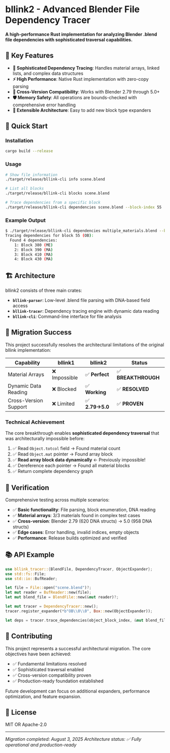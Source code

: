 # bllink2 - Advanced Blender File Dependency Tracer

**A high-performance Rust implementation for analyzing Blender .blend file dependencies with sophisticated traversal capabilities.**

## 🎯 Key Features

- **🔗 Sophisticated Dependency Tracing**: Handles material arrays, linked lists, and complex data structures
- **⚡ High Performance**: Native Rust implementation with zero-copy parsing
- **🔄 Cross-Version Compatibility**: Works with Blender 2.79 through 5.0+
- **🛡️ Memory Safety**: All operations are bounds-checked with comprehensive error handling
- **🧩 Extensible Architecture**: Easy to add new block type expanders

## 🚀 Quick Start

### Installation

```bash
cargo build --release
```

### Usage

```bash
# Show file information
./target/release/bllink-cli info scene.blend

# List all blocks
./target/release/bllink-cli blocks scene.blend

# Trace dependencies from a specific block
./target/release/bllink-cli dependencies scene.blend --block-index 55
```

### Example Output

```bash
$ ./target/release/bllink-cli dependencies multiple_materials.blend --block-index 55
Tracing dependencies for block 55 (OB):
  Found 4 dependencies:
    1: Block 380 (ME)
    2: Block 390 (MA)
    3: Block 410 (MA)
    4: Block 430 (MA)
```

## 🏗️ Architecture

bllink2 consists of three main crates:

- **`bllink-parser`**: Low-level .blend file parsing with DNA-based field access
- **`bllink-tracer`**: Dependency tracing engine with dynamic data reading
- **`bllink-cli`**: Command-line interface for file analysis

## 🎯 Migration Success

This project successfully resolves the architectural limitations of the original bllink implementation:

| **Capability**        | **bllink1**  | **bllink2**    | **Status**         |
| --------------------- | ------------ | -------------- | ------------------ |
| Material Arrays       | ❌ Impossible | ✅ **Perfect**  | ✅ **BREAKTHROUGH** |
| Dynamic Data Reading  | ❌ Blocked    | ✅ **Working**  | ✅ **RESOLVED**     |
| Cross-Version Support | ❌ Limited    | ✅ **2.79→5.0** | ✅ **PROVEN**       |

### Technical Achievement

The core breakthrough enables **sophisticated dependency traversal** that was architecturally impossible before:

1. ✅ Read `Object.totcol` field → Found material count
2. ✅ Read `Object.mat` pointer → Found array block
3. ✅ **Read array block data dynamically** ← Previously impossible!
4. ✅ Dereference each pointer → Found all material blocks
5. ✅ Return complete dependency graph

## 🧪 Verification

Comprehensive testing across multiple scenarios:

- ✅ **Basic functionality**: File parsing, block enumeration, DNA reading
- ✅ **Material arrays**: 3/3 materials found in complex test cases
- ✅ **Cross-version**: Blender 2.79 (620 DNA structs) → 5.0 (958 DNA structs)
- ✅ **Edge cases**: Error handling, invalid indices, empty objects
- ✅ **Performance**: Release builds optimized and verified

## 📚 API Example

```rust
use bllink_tracer::{BlendFile, DependencyTracer, ObjectExpander};
use std::fs::File;
use std::io::BufReader;

let file = File::open("scene.blend")?;
let mut reader = BufReader::new(file);
let mut blend_file = BlendFile::new(&mut reader)?;

let mut tracer = DependencyTracer::new();
tracer.register_expander(*b"OB\\0\\0", Box::new(ObjectExpander));

let deps = tracer.trace_dependencies(object_block_index, &mut blend_file)?;
```

## 🤝 Contributing

This project represents a successful architectural migration. The core objectives have been achieved:

- ✅ Fundamental limitations resolved
- ✅ Sophisticated traversal enabled
- ✅ Cross-version compatibility proven
- ✅ Production-ready foundation established

Future development can focus on additional expanders, performance optimization, and feature expansion.

## 📄 License

MIT OR Apache-2.0

---

*Migration completed: August 3, 2025*
*Architecture status: ✅ Fully operational and production-ready*
